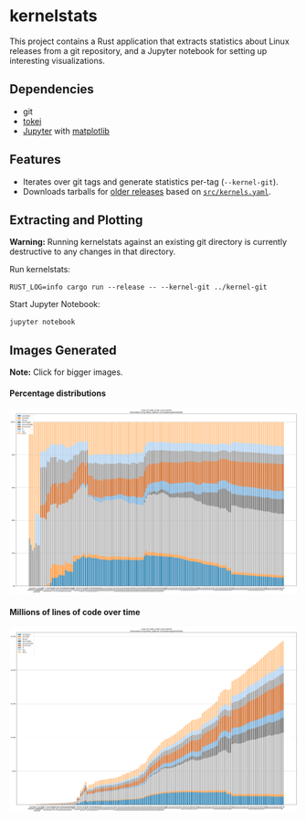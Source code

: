 # kernelstats

This project contains a Rust application that extracts statistics about Linux
releases from a git repository, and a Jupyter notebook for setting up
interesting visualizations.

## Dependencies

 * git
 * [tokei](https://github.com/Aaronepower/tokei)
 * [Jupyter](http://jupyter.org/) with [matplotlib](https://matplotlib.org/)

## Features

 * Iterates over git tags and generate statistics per-tag (`--kernel-git`).
 * Downloads tarballs for [older
   releases](https://mirrors.kernel.org/pub/linux/kernel) based on
   [`src/kernels.yaml`](src/kernels.yaml).

## Extracting and Plotting

**Warning:** Running kernelstats against an existing git directory is currently
destructive to any changes in that directory.

Run kernelstats:

```
RUST_LOG=info cargo run --release -- --kernel-git ../kernel-git
```

Start Jupyter Notebook:

```
jupyter notebook
```

## Images Generated

**Note:** Click for bigger images.

#### Percentage distributions

[![Percentages](gfx/kernelstats-percentages.png)](https://raw.githubusercontent.com/udoprog/kernelstats/master/gfx/kernelstats-percentages.png)

#### Millions of lines of code over time

[![Millions](gfx/kernelstats-millions.png)](https://raw.githubusercontent.com/udoprog/kernelstats/master/gfx/kernelstats-millions.png)
